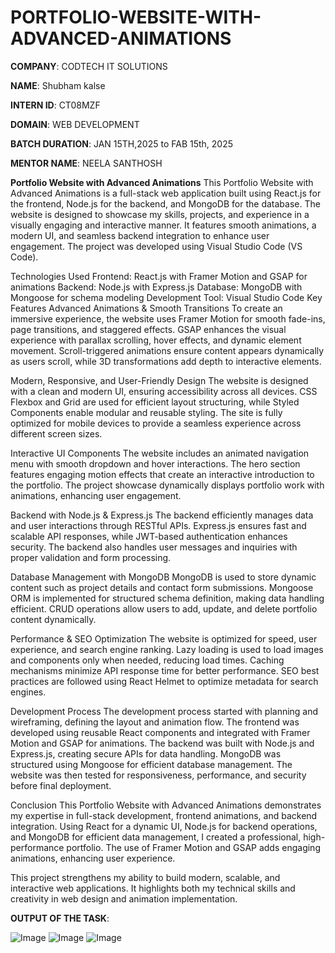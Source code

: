 # PORTFOLIO-WEBSITE-WITH-ADVANCED-ANIMATIONS
**COMPANY**: CODTECH IT SOLUTIONS

**NAME**: Shubham kalse

**INTERN ID**: CT08MZF

**DOMAIN**: WEB DEVELOPMENT

**BATCH DURATION**: JAN 15TH,2025 to FAB 15th, 2025

**MENTOR NAME**: NEELA SANTHOSH

**Portfolio Website with Advanced Animations**
This Portfolio Website with Advanced Animations is a full-stack web application built using React.js for the frontend, Node.js for the backend, and MongoDB for the database. The website is designed to showcase my skills, projects, and experience in a visually engaging and interactive manner. It features smooth animations, a modern UI, and seamless backend integration to enhance user engagement. The project was developed using Visual Studio Code (VS Code).

Technologies Used
Frontend: React.js with Framer Motion and GSAP for animations
Backend: Node.js with Express.js
Database: MongoDB with Mongoose for schema modeling
Development Tool: Visual Studio Code
Key Features
Advanced Animations & Smooth Transitions
To create an immersive experience, the website uses Framer Motion for smooth fade-ins, page transitions, and staggered effects. GSAP enhances the visual experience with parallax scrolling, hover effects, and dynamic element movement. Scroll-triggered animations ensure content appears dynamically as users scroll, while 3D transformations add depth to interactive elements.

Modern, Responsive, and User-Friendly Design
The website is designed with a clean and modern UI, ensuring accessibility across all devices. CSS Flexbox and Grid are used for efficient layout structuring, while Styled Components enable modular and reusable styling. The site is fully optimized for mobile devices to provide a seamless experience across different screen sizes.

Interactive UI Components
The website includes an animated navigation menu with smooth dropdown and hover interactions. The hero section features engaging motion effects that create an interactive introduction to the portfolio. The project showcase dynamically displays portfolio work with animations, enhancing user engagement.

Backend with Node.js & Express.js
The backend efficiently manages data and user interactions through RESTful APIs. Express.js ensures fast and scalable API responses, while JWT-based authentication enhances security. The backend also handles user messages and inquiries with proper validation and form processing.

Database Management with MongoDB
MongoDB is used to store dynamic content such as project details and contact form submissions. Mongoose ORM is implemented for structured schema definition, making data handling efficient. CRUD operations allow users to add, update, and delete portfolio content dynamically.

Performance & SEO Optimization
The website is optimized for speed, user experience, and search engine ranking. Lazy loading is used to load images and components only when needed, reducing load times. Caching mechanisms minimize API response time for better performance. SEO best practices are followed using React Helmet to optimize metadata for search engines.

Development Process
The development process started with planning and wireframing, defining the layout and animation flow. The frontend was developed using reusable React components and integrated with Framer Motion and GSAP for animations. The backend was built with Node.js and Express.js, creating secure APIs for data handling. MongoDB was structured using Mongoose for efficient database management. The website was then tested for responsiveness, performance, and security before final deployment.

Conclusion
This Portfolio Website with Advanced Animations demonstrates my expertise in full-stack development, frontend animations, and backend integration. Using React for a dynamic UI, Node.js for backend operations, and MongoDB for efficient data management, I created a professional, high-performance portfolio. The use of Framer Motion and GSAP adds engaging animations, enhancing user experience.

This project strengthens my ability to build modern, scalable, and interactive web applications. It highlights both my technical skills and creativity in web design and animation implementation.

**OUTPUT OF THE TASK**:

![Image](https://github.com/user-attachments/assets/a84fef3f-2e02-4baf-a74f-4004dd77e3fe)
![Image](https://github.com/user-attachments/assets/7e528749-2985-49b7-b986-611a6acb389a)
![Image](https://github.com/user-attachments/assets/4f0a4400-9bb4-437d-93ad-d6ed9a91af6f)

